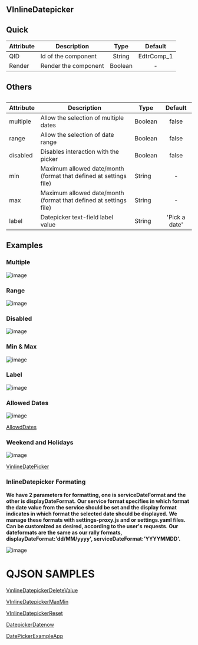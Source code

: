 ## VInlineDatepicker

## Quick

| Attribute | Description          |  Type   |  Default   |
| --------- | -------------------- | :-----: | :--------: |
| QID       | Id of the component  | String  | EdtrComp_1 |
| Render    | Render the component | Boolean |     -      |

## Others

## 

| Attribute | Description                                                  | Type    |    Default    |
| --------- | ------------------------------------------------------------ | ------- | :-----------: |
| multiple  | Allow the selection of multiple dates                        | Boolean |     false     |
| range     | Allow the selection of date range                            | Boolean |     false     |
| disabled  | Disables interaction with the picker                         | Boolean |     false     |
| min       | Maximum allowed date/month (format that defined at settings file) | String  |       -       |
| max       | Maximum allowed date/month (format that defined at settings file) | String  |       -       |
| label     | Datepicker text-field label value                            | String  | 'Pick a date' |



## Examples

### Multiple

![image](https://cdn.softtech.com.tr/ngsp-quick/nemo/dev/mdImages/VInlineDatePicker/VInlineDatePicker-1.png)


### Range

![image](https://cdn.softtech.com.tr/ngsp-quick/nemo/dev/mdImages/VInlineDatePicker/VInlineDatePicker-2.png)


### Disabled

![image](https://cdn.softtech.com.tr/ngsp-quick/nemo/dev/mdImages/VInlineDatePicker/VInlineDatePicker-3.png)



### Min &  Max

![image](https://cdn.softtech.com.tr/ngsp-quick/nemo/dev/mdImages/VInlineDatePicker/VInlineDatePicker-4.png)



### Label

![image](https://cdn.softtech.com.tr/ngsp-quick/nemo/dev/mdImages/VInlineDatePicker/VInlineDatePicker-5.png)



### Allowed Dates

![image](https://cdn.softtech.com.tr/ngsp-quick/nemo/dev/mdImages/VInlineDatePicker/VInlineDatePicker-6.jpg)

<a href="https://studio.onplateau.com/quick/?q=/qjsons/AllowdDates.qjson"  target="_blank">AllowdDates</a>



### Weekend and Holidays 

![image](https://cdn.softtech.com.tr/ngsp-quick/nemo/dev/mdImages/VInlineDatePicker/VInlineDatePicker-7.jpg)

<a href="https://studio.onplateau.com/quick/?q=/qjsons/VinlineDatePicker.qjson"  target="_blank">VinlineDatePicker</a>



### InlineDatepicker Formating

**We have 2 parameters for formatting, one is serviceDateFormat and the other is displayDateFormat.**
**Our service format specifies in which format the date value from the service should be set and the display format indicates in which format the selected date should be displayed.** **We manage these formats with settings-proxy.js and or settings.yaml files.** **Can be customized as desired, according to the user's requests**. **Our dateformats are the same as our rally formats, displayDateFormat:'dd/MM/yyyy',  serviceDateFormat:'YYYYMMDD'.**


![image](https://cdn.softtech.com.tr/ngsp-quick/nemo/dev/mdImages/VInlineDatePicker/VInlineDatePicker-8.png)


# QJSON SAMPLES

<a href="https://studio.onplateau.com/quick/?q=/qjsons/VınlineDatepickerDeleteValue.qjson"  target="_blank">VınlineDatepickerDeleteValue</a>

<a href="https://studio.onplateau.com/quick/?q=/qjsons/VInlineDatepickerMaxMin.qjson"  target="_blank">VInlineDatepickerMaxMin</a>

<a href="https://studio.onplateau.com/quick/?q=/qjsons/VInlineDatepickerReset.qjson"  target="_blank">VInlineDatepickerReset</a>

<a href="https://studio.onplateau.com/quick/?q=/qjsons/DatepickerDatenow.qjson"  target="_blank">DatepickerDatenow</a>

<a href="https://studio.onplateau.com/quick/?q=/qjsons/DatePickerExampleApp.qjson"  target="_blank">DatePickerExampleApp</a>


